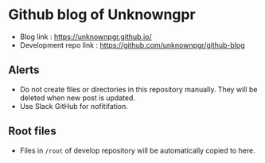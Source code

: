 # Github blog of Unknowngpr

- Blog link : https://unknownpgr.github.io/
- Development repo link : https://github.com/unknownpgr/github-blog

## Alerts

- Do not create files or directories in this repository manually. They will be deleted when new post is updated.
- Use Slack GitHub for nofitifation.

## Root files

- Files in `/root` of develop repository will be automatically copied to here.
